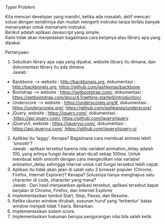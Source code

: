 Typer Problem   
    
Kita mencari developer yang mandiri, ketika ada masalah, aktif mencari solusi dengan sendirinya dan mudah mengerti instruksi tanpa terlalu banyak menanyakan untuk memahami instruksi.     
Berikut adalah aplikasi Javascript yang simple.    
Kami tidak akan menjelaskan bagaimana cara kerjanya atau library apa yang dipakai.   
    
Pertanyaan:   
1. Sebutkan library apa saja yang dipakai, website library itu dimana, dan dokumentasi library itu ada dimana.   
Jawab :
- Backbone --> website : http://backbonejs.org, dokumentasi : http://backbonejs.org,  https://github.com/jashkenas/backbone
- Bootstrap --> website : https://getbootstrap.com/, dokumentasi : https://getbootstrap.com/docs/4.1/getting-started/introduction/
- Underscore --> website : https://underscorejs.org/#, dokumentasi : https://underscorejs.org/, https://github.com/jashkenas/underscore/
- jQuery, website : https://jquery.com/, dokumentasi : ,https://api.jquery.com/, https://github.com/jquery/jquery
- jQueryUI, webiste : https://jqueryui.com/, dokumentasi : https://api.jqueryui.com/ ,https://github.com/jquery/jquery-ui
2. Aplikasi itu 'laggy'. Kenapa? Bagaimana cara membuat animasi lebih 'smooth'?    
Jawab : aplikasi tersebut karena nilai variabel animation_delay adalah 100, yang artinya fungsi iterate akan dicall setiap 100ms. Untuk membuat lebih smooth dengan cara mengecilkan nilai variabel animation_delay sehingga interval untuk call fungsi tersebut lebih cepat.
3. Aplikasi itu tidak akan jalan di salah satu 3 browser populer (Chrome, Firefox, Internet Explorer)? Kenapa? Solusinya hanya menghapus satu character di code, character yang mana?    
Jawab :
Dari hasil menjalankan aplikasi tersebut, aplikasi tersebut dapat berjalan di Chrome, Firefox, dan Internet Explorer
4. Implementasikan tombol Start, Stop, Pause, dan Resume.   
5. Ketika ukuran window dirubah, susunan huruf yang 'terbentur' batas window menjadi tidak 1 baris. Benarkan.    
6. Implementasikan sistem score.   
7. Implementasikan hukuman berupa pengurangan nilai bila salah ketik.
